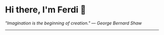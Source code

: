 <h1>Hi there, I'm Ferdi 👋</h1>

<p><em>
  "Imagination is the beginning of creation." — George Bernard Shaw
</em></p>

---
